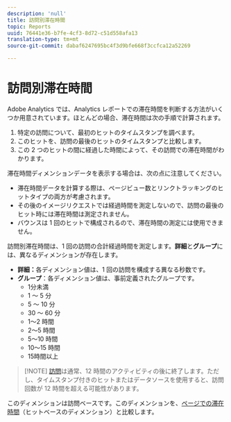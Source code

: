 ```yaml
---
description: 'null'
title: 訪問別滞在時間
topic: Reports
uuid: 76441e36-b7fe-4cf3-8d72-c51d558afa13
translation-type: tm+mt
source-git-commit: dabaf6247695bc4f3d9bfe668f3ccfca12a52269

---
```



# 訪問別滞在時間

Adobe Analytics では、Analytics レポートでの滞在時間を判断する方法がいくつか用意されています。ほとんどの場合、滞在時間は次の手順で計算されます。

1. 特定の訪問について、最初のヒットのタイムスタンプを調べます。
2. このヒットを、訪問の最後のヒットのタイムスタンプと比較します。
3. この 2 つのヒットの間に経過した時間によって、その訪問での滞在時間がわかります。

滞在時間ディメンションデータを表示する場合は、次の点に注意してください。

* 滞在時間データを計算する際は、ページビュー数とリンクトラッキングのヒットタイプの両方が考慮されます。
* その後のイメージリクエストでは経過時間を測定しないので、訪問の最後のヒット時には滞在時間は測定されません。
* バウンスは 1 回のヒットで構成されるので、滞在時間の測定には使用できません。

訪問別滞在時間は、1 回の訪問の合計経過時間を測定します。**詳細**&#x200B;と&#x200B;**グループ**&#x200B;には、異なるディメンションが存在します。

* **詳細：**&#x200B;各ディメンション値は、1 回の訪問を構成する異なる秒数です。
* **グループ**：各ディメンション値は、事前定義されたグループです。
   * 1分未満
   * 1 ～ 5 分
   * 5 ～ 10 分
   * 30 ～ 60 分
   * 1～2 時間
   * 2～5 時間
   * 5～10 時間
   * 10～15 時間
   * 15時間以上

>[!NOTE] [ 訪問](../c-metrics/metrics-visit.md)は通常、12 時間のアクティビティの後に終了します。ただし、タイムスタンプ付きのヒットまたはデータソースを使用すると、訪問回数が 12 時間を超える可能性があります。

このディメンションは訪問ベースです。このディメンションを、[ページでの滞在時間](reports-time-spent-on-page.md)（ヒットベースのディメンション）と比較します。
